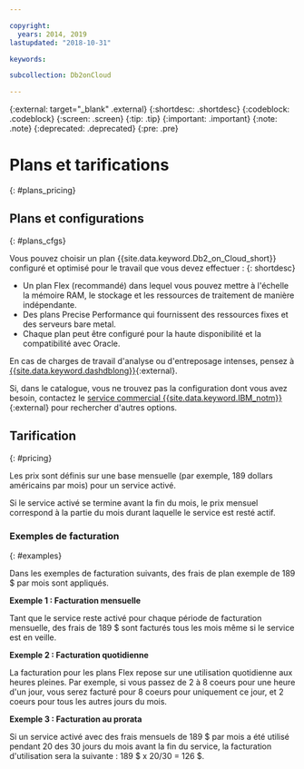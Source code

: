 ```yaml
---

copyright:
  years: 2014, 2019
lastupdated: "2018-10-31"

keywords: 

subcollection: Db2onCloud

---
```


<!-- Attribute definitions --> 
{:external: target="_blank" .external}
{:shortdesc: .shortdesc}
{:codeblock: .codeblock}
{:screen: .screen}
{:tip: .tip}
{:important: .important}
{:note: .note}
{:deprecated: .deprecated}
{:pre: .pre}

# Plans et tarifications
{: #plans_pricing}

## Plans et configurations
{: #plans_cfgs}

Vous pouvez choisir un plan {{site.data.keyword.Db2_on_Cloud_short}} configuré et optimisé pour le travail que vous devez effectuer :
{: shortdesc}

   * Un plan Flex (recommandé) dans lequel vous pouvez mettre à l'échelle la mémoire RAM, le stockage et les ressources de traitement de manière indépendante.
   * Des plans Precise Performance qui fournissent des ressources fixes et des serveurs bare metal.
   * Chaque plan peut être configuré pour la haute disponibilité et la compatibilité avec Oracle.

En cas de charges de travail d'analyse ou d'entreposage intenses, pensez à [{{site.data.keyword.dashdblong}}](https://www.ibm.com/cloud/db2-warehouse-on-cloud){:external}.

Si, dans le catalogue, vous ne trouvez pas la configuration dont vous avez besoin, contactez le [service commercial {{site.data.keyword.IBM_notm}}](https://www.ibm.com/connect/ibm/us/en/?lnk=fcw){:external} pour rechercher d'autres options.

## Tarification
{: #pricing}

Les prix sont définis sur une base mensuelle (par exemple, 189 dollars américains par mois) pour un service activé. 

Si le service activé se termine avant la fin du mois, le prix mensuel correspond à la partie du mois durant laquelle le service est resté actif.

### Exemples de facturation
{: #examples}

Dans les exemples de facturation suivants, des frais de plan exemple de 189 $ par mois sont appliqués.

**Exemple 1 : Facturation mensuelle**

Tant que le service reste activé pour chaque période de facturation mensuelle, des frais de 189 $ sont facturés tous les mois même si le service est en veille.

**Exemple 2 : Facturation quotidienne**

La facturation pour les plans Flex repose sur une utilisation quotidienne aux heures pleines. Par exemple, si vous passez de 2 à 8 coeurs pour une heure d'un jour, vous serez facturé pour 8 coeurs pour uniquement ce jour, et 2 coeurs pour tous les autres jours du mois.

**Exemple 3 : Facturation au prorata**

Si un service activé avec des frais mensuels de 189 $ par mois a été utilisé pendant 20 des 30 jours du mois avant la fin du service, la facturation d'utilisation sera la suivante : 189 $ x 20/30 = 126 $.

